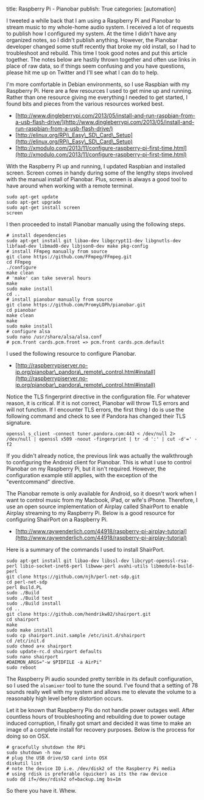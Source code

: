 title: Raspberry Pi - Pianobar
publish: True
categories: [automation]

I tweeted a while back that I am using a Raspberry Pi and Pianobar to stream music to my whole-home audio system. I received a lot of requests to publish how I configured my system. At the time I didn't have any organized notes, so I didn't publish anything. However, the Pianobar developer changed some stuff recently that broke my old install, so I had to troubleshoot and rebuild. This time I took good notes and put this article together. The notes below are hastily thrown together and often use links in place of raw data, so if things seem confusing and you have questions, please hit me up on Twitter and I'll see what I can do to help.

<!-- READMORE -->

I'm more comfortable in Debian environments, so I use Raspbian with my Raspberry Pi. Here are a few resources I used to get mine up and running. Rather than one resource giving me everything I needed to get started, I found bits and pieces from the various resources worked best.

- [http://www.dingleberrypi.com/2013/05/install-and-run-raspbian-from-a-usb-flash-drive/](http://www.dingleberrypi.com/2013/05/install-and-run-raspbian-from-a-usb-flash-drive/)
- [http://elinux.org/RPi\_Easy\_SD\_Card\_Setup](http://elinux.org/RPi\_Easy\_SD\_Card\_Setup)
- [http://xmodulo.com/2013/11/configure-raspberry-pi-first-time.html](http://xmodulo.com/2013/11/configure-raspberry-pi-first-time.html)

With the Raspberry Pi up and running, I updated Raspbian and installed screen. Screen comes in handy during some of the lengthy steps involved with the manual install of Pianobar. Plus, screen is always a good tool to have around when working with a remote terminal.

```
sudo apt-get update
sudo apt-get upgrade
sudo apt-get install screen
screen
```

I then proceeded to install Pianobar manually using the following steps.

```
# install dependencies
sudo apt-get install git libao-dev libgcrypt11-dev libgnutls-dev libfaad-dev libmad0-dev libjson0-dev make pkg-config
# install FFmpeg manually from source
git clone https://github.com/FFmpeg/FFmpeg.git
cd FFmpeg
./configure
make clean
# 'make' can take several hours
make
sudo make install
cd ..
# install pianobar manually from source
git clone https://github.com/PromyLOPh/pianobar.git
cd pianobar
make clean
make
sudo make install
# configure alsa
sudo nano /usr/share/alsa/alsa.conf
# pcm.front cards.pcm.front => pcm.front cards.pcm.default
```

I used the following resource to configure Pianobar.

- [http://raspberrypiserver.no-ip.org/pianobar\_pandora\_remote\_control.html#install](http://raspberrypiserver.no-ip.org/pianobar\_pandora\_remote\_control.html#install)

Notice the TLS fingerprint directive in the configuration file. For whatever reason, it is critical. If it is not correct, Pianobar will throw TLS errors and will not function. If I encounter TLS errors, the first thing I do is use the following command and check to see if Pandora has changed their TLS signature.

```
openssl s_client -connect tuner.pandora.com:443 < /dev/null 2> /dev/null | openssl x509 -noout -fingerprint | tr -d ':' | cut -d'=' -f2
```

If you didn't already notice, the previous link was actually the walkthrough to configuring the Android client for Pianobar. This is what I use to control Pianobar on my Raspberry Pi, but it isn't required. However, the configuration example still applies, with the exception of the "eventcommand" directive.

The Pianobar remote is only available for Android, so it doesn't work when I want to control music from my Macbook, iPad, or wife's iPhone. Therefore, I use an open source implementation of Airplay called ShairPort to enable Airplay streaming to my Raspberry Pi. Below is a good resource for configuring ShairPort on a Raspberry Pi.

- [http://www.raywenderlich.com/44918/raspberry-pi-airplay-tutorial](http://www.raywenderlich.com/44918/raspberry-pi-airplay-tutorial)

Here is a summary of the commands I used to install ShairPort.

```
sudo apt-get install git libao-dev libssl-dev libcrypt-openssl-rsa-perl libio-socket-inet6-perl libwww-perl avahi-utils libmodule-build-perl
git clone https://github.com/njh/perl-net-sdp.git
cd perl-net-sdp
perl Build.PL
sudo ./Build
sudo ./Build test
sudo ./Build install
cd ..
git clone https://github.com/hendrikw82/shairport.git
cd shairport
make
sudo make install
sudo cp shairport.init.sample /etc/init.d/shairport
cd /etc/init.d
sudo chmod a+x shairport
sudo update-rc.d shairport defaults
sudo nano shairport
#DAEMON_ARGS="-w $PIDFILE -a AirPi"
sudo reboot
```

The Raspberry Pi audio sounded pretty terrible in its default configuration, so I used the `alsamixer` tool to tune the sound. I've found that a setting of 78 sounds really well with my system and allows me to elevate the volume to a reasonably high level before distortion occurs.

Let it be known that Raspberry Pis do not handle power outages well. After countless hours of troubleshooting and rebuilding due to power outage induced corruption, I finally got smart and decided it was time to make an image of a complete install for recovery purposes. Below is the process for doing so on OSX.

```
# gracefully shutdown the RPi
sudo shutdown -h now
# plug the USB drive/SD card into OSX
diskutil list
# note the device ID i.e. /dev/disk2 of the Raspberry Pi media
# using rdisk is preferable (quicker) as its the raw device
sudo dd if=/dev/rdisk2 of=backup.img bs=1m
```

So there you have it. Whew.
